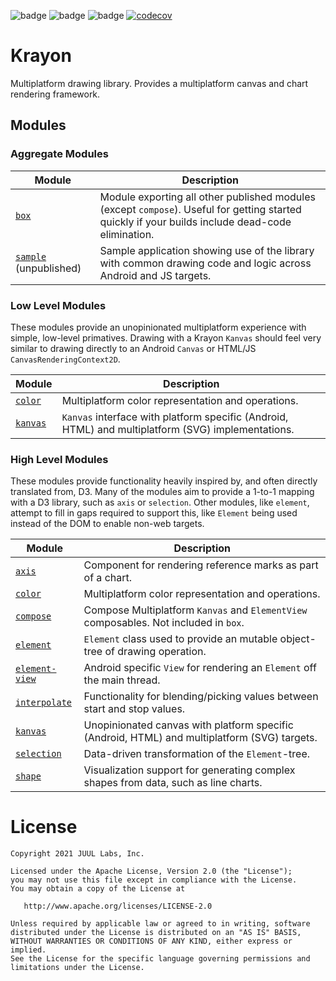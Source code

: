 ![badge][badge-android]
![badge][badge-js]
![badge][badge-jvm]
[![codecov](https://codecov.io/gh/JuulLabs/krayon/branch/main/graph/badge.svg?token=y8btx3pTlr)](https://codecov.io/gh/JuulLabs/krayon)

# Krayon

Multiplatform drawing library. Provides a multiplatform canvas and chart rendering framework.

## Modules

### Aggregate Modules

| Module                           | Description                                                                                                                                       |
|----------------------------------|---------------------------------------------------------------------------------------------------------------------------------------------------|
| [`box`](box)                     | Module exporting all other published modules (except `compose`). Useful for getting started quickly if your builds include dead-code elimination. |
| [`sample`](sample) (unpublished) | Sample application showing use of the library with common drawing code and logic across Android and JS targets.                                   |

### Low Level Modules

These modules provide an unopinionated multiplatform experience with simple, low-level primatives. Drawing with a Krayon
`Kanvas` should feel very similar to drawing directly to an Android `Canvas` or HTML/JS `CanvasRenderingContext2D`.

| Module             | Description                                                                                        |
|--------------------|----------------------------------------------------------------------------------------------------|
| [`color`](color)   | Multiplatform color representation and operations.                                                 |
| [`kanvas`](kanvas) | `Kanvas` interface with platform specific (Android, HTML) and multiplatform (SVG) implementations. |

### High Level Modules

These modules provide functionality heavily inspired by, and often directly translated from, D3. Many of the modules aim
to provide a 1-to-1 mapping with a D3 library, such as `axis` or `selection`. Other modules, like `element`, attempt to
fill in gaps required to support this, like `Element` being used instead of the DOM to enable non-web targets.

| Module                         | Description                                                                                  |
|--------------------------------|----------------------------------------------------------------------------------------------|
| [`axis`](axis)                 | Component for rendering reference marks as part of a chart.                                  |
| [`color`](color)               | Multiplatform color representation and operations.                                           |
| [`compose`](compose)           | Compose Multiplatform `Kanvas` and `ElementView` composables. Not included in `box`.         |
| [`element`](element)           | `Element` class used to provide an mutable object-tree of drawing operation.                 |
| [`element-view`](element-view) | Android specific `View` for rendering an `Element` off the main thread.                      |
| [`interpolate`](interpolate)   | Functionality for blending/picking values between start and stop values.                     |
| [`kanvas`](kanvas)             | Unopinionated canvas with platform specific (Android, HTML) and multiplatform (SVG) targets. |
| [`selection`](selection)       | Data-driven transformation of the `Element`-tree.                                            |
| [`shape`](shape)               | Visualization support for generating complex shapes from data, such as line charts.          |

# License

```
Copyright 2021 JUUL Labs, Inc.

Licensed under the Apache License, Version 2.0 (the "License");
you may not use this file except in compliance with the License.
You may obtain a copy of the License at

   http://www.apache.org/licenses/LICENSE-2.0

Unless required by applicable law or agreed to in writing, software
distributed under the License is distributed on an "AS IS" BASIS,
WITHOUT WARRANTIES OR CONDITIONS OF ANY KIND, either express or implied.
See the License for the specific language governing permissions and
limitations under the License.
```

[badge-android]: http://img.shields.io/badge/platform-android-6EDB8D.svg?style=flat
[badge-ios]: http://img.shields.io/badge/platform-ios-CDCDCD.svg?style=flat
[badge-js]: http://img.shields.io/badge/platform-js-F8DB5D.svg?style=flat
[badge-jvm]: http://img.shields.io/badge/platform-jvm-DB413D.svg?style=flat
[badge-linux]: http://img.shields.io/badge/platform-linux-2D3F6C.svg?style=flat
[badge-windows]: http://img.shields.io/badge/platform-windows-4D76CD.svg?style=flat
[badge-mac]: http://img.shields.io/badge/platform-macos-111111.svg?style=flat
[badge-watchos]: http://img.shields.io/badge/platform-watchos-C0C0C0.svg?style=flat
[badge-tvos]: http://img.shields.io/badge/platform-tvos-808080.svg?style=flat
[badge-wasm]: https://img.shields.io/badge/platform-wasm-624FE8.svg?style=flat
